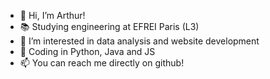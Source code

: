 - 👋 Hi, I’m Arthur!
- 📚 Studying engineering at EFREI Paris (L3)
- 👀 I’m interested in data analysis and website development
- 🌱 Coding in Python, Java and JS
- 📫 You can reach me directly on github!

<!---
arthur-gtgn/arthur-gtgn is a ✨ special ✨ repository because its `README.md` (this file) appears on your GitHub profile.
You can click the Preview link to take a look at your changes.
--->
